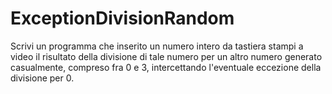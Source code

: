 # ExceptionDivisionRandom
Scrivi un programma che inserito un numero intero da tastiera stampi a video il risultato della divisione di tale numero per un altro numero generato casualmente, compreso fra 0 e 3, intercettando l'eventuale eccezione della divisione per 0.

